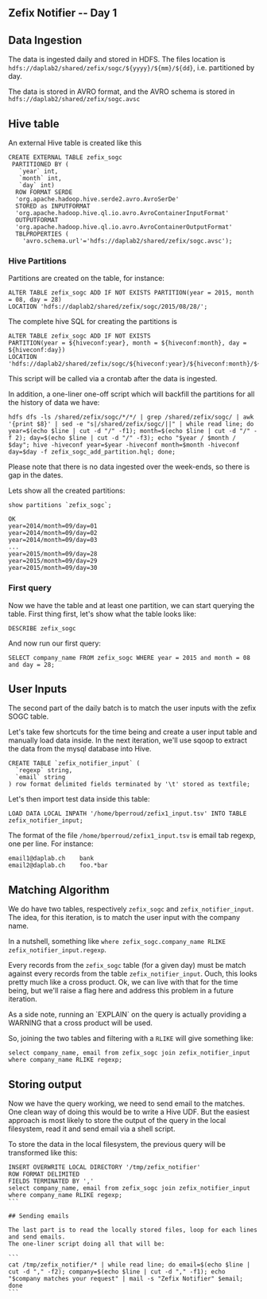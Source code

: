 Zefix Notifier -- Day 1
----

## Data Ingestion

The data is ingested daily and stored in HDFS. The files location is 
`hdfs://daplab2/shared/zefix/sogc/${yyyy}/${mm}/${dd}`, i.e. partitioned by day.

The data is stored in AVRO format, and the AVRO schema is stored in `hdfs://daplab2/shared/zefix/sogc.avsc`

## Hive table

An external Hive table is created like this

```
CREATE EXTERNAL TABLE zefix_sogc
 PARTITIONED BY (
   `year` int,
   `month` int,
   `day` int)
  ROW FORMAT SERDE
  'org.apache.hadoop.hive.serde2.avro.AvroSerDe'
  STORED as INPUTFORMAT
  'org.apache.hadoop.hive.ql.io.avro.AvroContainerInputFormat'
  OUTPUTFORMAT
  'org.apache.hadoop.hive.ql.io.avro.AvroContainerOutputFormat'
  TBLPROPERTIES (
    'avro.schema.url'='hdfs://daplab2/shared/zefix/sogc.avsc');
```

### Hive Partitions

Partitions are created on the table, for instance:

```
ALTER TABLE zefix_sogc ADD IF NOT EXISTS PARTITION(year = 2015, month = 08, day = 28) 
LOCATION 'hdfs://daplab2/shared/zefix/sogc/2015/08/28/';
```

The complete hive SQL for creating the partitions is 

```
ALTER TABLE zefix_sogc ADD IF NOT EXISTS 
PARTITION(year = ${hiveconf:year}, month = ${hiveconf:month}, day = ${hiveconf:day}) 
LOCATION 'hdfs://daplab2/shared/zefix/sogc/${hiveconf:year}/${hiveconf:month}/${hiveconf:day}/';
```

This script will be called via a crontab after the data is ingested.

In addition, a one-liner one-off script which will backfill the partitions for all the history of data we have:

```
hdfs dfs -ls /shared/zefix/sogc/*/*/ | grep /shared/zefix/sogc/ | awk '{print $8}' | sed -e "s|/shared/zefix/sogc/||" | while read line; do year=$(echo $line | cut -d "/" -f1); month=$(echo $line | cut -d "/" -f 2); day=$(echo $line | cut -d "/" -f3); echo "$year / $month / $day"; hive -hiveconf year=$year -hiveconf month=$month -hiveconf day=$day -f zefix_sogc_add_partition.hql; done;
```
 
Please note that there is no data ingested over the week-ends, so there is gap in the dates.

Lets show all the created partitions:

```
show partitions `zefix_sogc`;

OK
year=2014/month=09/day=01
year=2014/month=09/day=02
year=2014/month=09/day=03
...
year=2015/month=09/day=28
year=2015/month=09/day=29
year=2015/month=09/day=30
```

### First query

Now we have the table and at least one partition, we can start querying the table. First thing first,
let's show what the table looks like:

```
DESCRIBE zefix_sogc
```

And now run our first query:

```
SELECT company_name FROM zefix_sogc WHERE year = 2015 and month = 08 and day = 28;
```

## User Inputs

The second part of the daily batch is to match the user inputs with the zefix SOGC table.

Let's take few shortcuts for the time being and create a user input table and manually load data 
inside. In the next iteration, we'll use sqoop to extract the data from the mysql database into Hive.

```
CREATE TABLE `zefix_notifier_input` (
  `regexp` string,
  `email` string 
) row format delimited fields terminated by '\t' stored as textfile;
```

Let's then import test data inside this table:

```
LOAD DATA LOCAL INPATH '/home/bperroud/zefix1_input.tsv' INTO TABLE zefix_notifier_input;
```

The format of the file `/home/bperroud/zefix1_input.tsv` is email tab regexp, one per line. 
For instance:
```
email1@daplab.ch	bank
email2@daplab.ch	foo.*bar
```

## Matching Algorithm

We do have two tables, respectively `zefix_sogc` and `zefix_notifier_input`. 
The idea, for this iteration, is to match the user input with the company name.

In a nutshell, something like `where zefix_sogc.company_name RLIKE zefix_notifier_input.regexp`.

Every records from the `zefix_sogc` table (for a given day) must be match against every records 
from the table `zefix_notifier_input`. Ouch, this looks pretty much like a cross product.
Ok, we can live with that for the time being, but we'll raise a flag here and address this
problem in a future iteration.

<aside class="notice">
As a side note, running an `EXPLAIN` on the query is actually providing a WARNING that a 
cross product will be used.
</aside>

So, joining the two tables and filtering with a `RLIKE` will give something like:

```
select company_name, email from zefix_sogc join zefix_notifier_input where company_name RLIKE regexp;
```

## Storing output

Now we have the query working, we need to send email to the matches. One clean way of doing
this would be to write a Hive UDF. But the easiest approach is most likely to store the output
of the query in the local filesystem, read it and send email via a shell script.

To store the data in the local filesystem, the previous query will be transformed like this:

````
INSERT OVERWRITE LOCAL DIRECTORY '/tmp/zefix_notifier' 
ROW FORMAT DELIMITED 
FIELDS TERMINATED BY ','
select company_name, email from zefix_sogc join zefix_notifier_input where company_name RLIKE regexp;
```

## Sending emails

The last part is to read the locally stored files, loop for each lines and send emails. 
The one-liner script doing all that will be:

```
cat /tmp/zefix_notifier/* | while read line; do email=$(echo $line | cut -d "," -f2); company=$(echo $line | cut -d "," -f1); echo "$company matches your request" | mail -s "Zefix Notifier" $email; done
```
